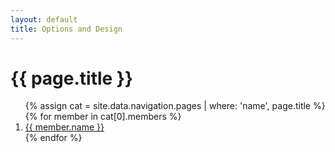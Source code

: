 ```yaml
---
layout: default
title: Options and Design
---
```

# {{ page.title }}

<ol>
  {% assign cat = site.data.navigation.pages | where: 'name', page.title %}
  {% for member in cat[0].members %}
      <li><a href="{{ member.link | absolute_url }}">{{ member.name }}</a></li>
  {% endfor %}
</ol>